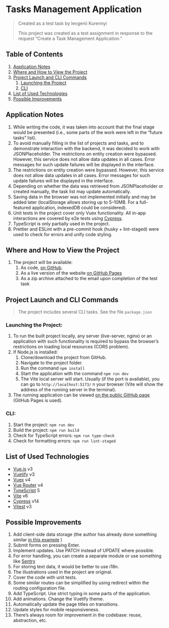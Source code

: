 # Tasks Management Application

> Created as a test task by Ievgenii Kurennyi
>
> This project was created as a test assignment in response to the request “Create a Task Management Application.”

## Table of Contents

1. [Application Notes](#title2)
2. [Where and How to View the Project](#title3)
3. [Project Launch and CLI Commands](#title4)
   1. [Launching the Project](#subtitle41)
   2. [CLI](#subtitle42)
4. [List of Used Technologies](#title5)
5. [Possible Improvements](#title6)

## <a id="title2">Application Notes</a>

1. While writing the code, it was taken into account that the final stage would be presented (i.e., some parts of the work were left in the “future tasks” list).
2. To avoid manually filling in the list of projects and tasks, and to demonstrate interaction with the backend, it was decided to work with JSONPlaceholder.
   The restrictions on entity creation were bypassed. However, this service does not allow data updates in all cases. Error messages for such update failures will be displayed in the interface.
3. The restrictions on entity creation were bypassed. However, this service does not allow data updates in all cases. Error messages for such update failures will be displayed in the interface.
4. Depending on whether the data was retrieved from JSONPlaceholder or created manually, the task list may update automatically.
5. Saving data in the browser was not implemented initially and may be added later (localStorage allows storing up to 5–10MB. For a full-featured application, indexedDB could be considered).
6. Unit tests in the project cover only Vuex functionality. All in-app interactions are covered by e2e tests using [Cypress](https://www.cypress.io/).
7. TypeScript is only partially used in the project.
8. Prettier and ESLint with a pre-commit hook (husky + lint-staged) were used to check for errors and unify code styling.

## <a id="title3">Where and How to View the Project</a>

1. The project will be available:
   1. As code, [on GitHub](https://github.com/ikurennyi/tasks-management).
   2. As a live version of the website [on GitHub Pages](https://ikurennyi.github.io/tasks-management/)
   3. As a zip archive attached to the email upon completion of the test task

## <a id="title4">Project Launch and CLI Commands</a>

> The project includes several CLI tasks. See the file `package.json`

### <a id="subtitle41">Launching the Project:</a>

1. To run the built project locally, any server (live-server, nginx) or an application with such functionality is required to bypass the browser’s restrictions on loading local resources (CORS problem).
2. If Node.js is installed:
   1. Clone/download the project from GitHub.
   2. Navigate to the project folder.
   3. Run the command `npm install`
   4. Start the application with the command `npm run dev`
   5. The Vite local server will start. Usually (if the port is available), you can go to `http://localhost:5173/` n your browser (Vite will show the address of the running server in the terminal).
3. The running application can be viewed [on the public GitHub page](https://ikurennyi.github.io/tasks-management/) (GitHub Pages is used).

### <a id="subtitle42">CLI:</a>

1. Start the project: `npm run dev`
2. Build the project: `npm run build`
3. Check for TypeScript errors: `npm run type-check`
4. Check for formatting errors: `npm run lint-staged`

## <a id="title5">List of Used Technologies</a>

- [Vue.js](https://vuejs.org/) v3
- [Vuetify](https://vuetifyjs.com/en/) v3
- [Vuex](https://vuex.vuejs.org/) v4
- [Vue Router](https://router.vuejs.org/) v4
- [TypeScript](https://www.typescriptlang.org/) 5
- [Vite](https://vite.dev/) v6
- [Cypress](https://www.cypress.io/) v14
- [Vitest](https://vitest.dev/) v3

## <a id="title6">Possible Improvements</a>

1. Add client-side data storage (the author has already done something similar [in this example](https://github.com/ikurennyi/up-calendar) )
2. Submit forms on pressing Enter.
3. Implement updates. Use PATCH instead of UPDATE where possible.
4. For error handling, you can create a separate module or use something like [Sentry](https://sentry.io/)
5. For storing text data, it would be better to use i18n.
6. The illustrations used in the project are original.
7. Cover the code with unit tests.
8. Some similar routes can be simplified by using redirect within the routing configuration file.
9. Add TypeScript. Use strict typing in some parts of the application.
10. Add animations. Change the Vuetify theme.
11. Automatically update the page titles on transitions.
12. Update styles for mobile responsiveness.
13. There’s always room for improvement in the codebase: reuse, abstraction, etc.
